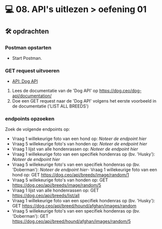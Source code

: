 # 💻 08. API's uitlezen > oefening 01

## 🛠️ opdrachten

### Postman opstarten

 - Start Postman.

### GET request uitvoeren

 - [API: Dog API](https://dog.ceo/dog-api/)

 1. Lees de documentatie van de 'Dog API' op https://dog.ceo/dog-api/documentation/
 2. Doe een GET request naar de 'Dog API' volgens het eerste voorbeeld in de documentatie ('LIST ALL BREEDS')

### endpoints opzoeken

Zoek de volgende endpoints op:
- Vraag 1 willekeurige foto van een hond op: *Noteer de endpoint hier*
- Vraag 5 willekeurige foto's van honden op: *Noteer de endpoint hier*
- Vraag 1 lijst van alle hondenrassen op: *Noteer de endpoint hier*
- Vraag 1 willekeurige foto van een specifiek hondenras op (bv. 'Husky'): *Noteer de endpoint hier*
- Vraag 5 willekeurige foto's van een specifiek hondenras op (bv. 'Doberman'): *Noteer de endpoint hier*- Vraag 1 willekeurige foto van een hond op:  GET https://dog.ceo/api/breeds/image/random/1
- Vraag 5 willekeurige foto's van honden op:  GET https://dog.ceo/api/breeds/image/random/5
- Vraag 1 lijst van alle hondenrassen op:  GET https://dog.ceo/api/breeds/list/all
- Vraag 1 willekeurige foto van een specifiek hondenras op (bv. 'Husky'):  GET https://dog.ceo/api/breed/hound/afghan/images/random
- Vraag 5 willekeurige foto's van een specifiek hondenras op (bv. 'Doberman'): GET https://dog.ceo/api/breed/hound/afghan/images/random/5